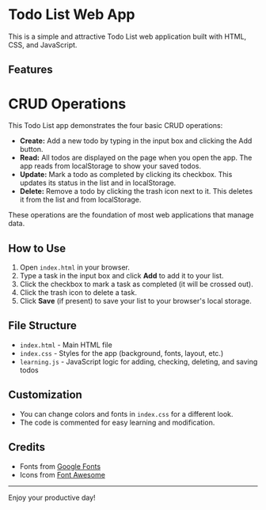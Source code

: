 
# Todo List Web App

This is a simple and attractive Todo List web application built with HTML, CSS, and JavaScript.

## Features
# CRUD Operations

This Todo List app demonstrates the four basic CRUD operations:

- **Create:** Add a new todo by typing in the input box and clicking the Add button.
- **Read:** All todos are displayed on the page when you open the app. The app reads from localStorage to show your saved todos.
- **Update:** Mark a todo as completed by clicking its checkbox. This updates its status in the list and in localStorage.
- **Delete:** Remove a todo by clicking the trash icon next to it. This deletes it from the list and from localStorage.

These operations are the foundation of most web applications that manage data.

## How to Use
1. Open `index.html` in your browser.
2. Type a task in the input box and click **Add** to add it to your list.
3. Click the checkbox to mark a task as completed (it will be crossed out).
4. Click the trash icon to delete a task.
5. Click **Save** (if present) to save your list to your browser's local storage.

## File Structure
- `index.html` - Main HTML file
- `index.css` - Styles for the app (background, fonts, layout, etc.)
- `learning.js` - JavaScript logic for adding, checking, deleting, and saving todos

## Customization
- You can change colors and fonts in `index.css` for a different look.
- The code is commented for easy learning and modification.

## Credits
- Fonts from [Google Fonts](https://fonts.google.com/)
- Icons from [Font Awesome](https://fontawesome.com/)

---
Enjoy your productive day!
